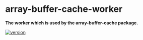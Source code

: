 # array-buffer-cache-worker

**The worker which is used by the array-buffer-cache package.**

[![version](https://img.shields.io/npm/v/array-buffer-cache-worker.svg?style=flat-square)](https://www.npmjs.com/package/array-buffer-cache-worker)
